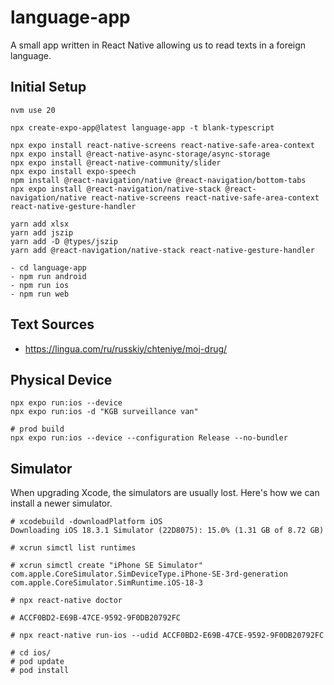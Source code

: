 # language-app

A small app written in React Native allowing us to read texts in a foreign language.

## Initial Setup

```
nvm use 20

npx create-expo-app@latest language-app -t blank-typescript

npx expo install react-native-screens react-native-safe-area-context
npx expo install @react-native-async-storage/async-storage
npx expo install @react-native-community/slider
npx expo install expo-speech
npm install @react-navigation/native @react-navigation/bottom-tabs
npx expo install @react-navigation/native-stack @react-navigation/native react-native-screens react-native-safe-area-context react-native-gesture-handler

yarn add xlsx
yarn add jszip
yarn add -D @types/jszip
yarn add @react-navigation/native-stack react-native-gesture-handler

- cd language-app
- npm run android
- npm run ios
- npm run web
```

## Text Sources

- <https://lingua.com/ru/russkiy/chteniye/moj-drug/>

## Physical Device

```
npx expo run:ios --device
npx expo run:ios -d "KGB surveillance van"

# prod build
npx expo run:ios --device --configuration Release --no-bundler
```

## Simulator

When upgrading Xcode, the simulators are usually lost. Here's how we can install a newer simulator.

```
# xcodebuild -downloadPlatform iOS
Downloading iOS 18.3.1 Simulator (22D8075): 15.0% (1.31 GB of 8.72 GB) 

# xcrun simctl list runtimes

# xcrun simctl create "iPhone SE Simulator" com.apple.CoreSimulator.SimDeviceType.iPhone-SE-3rd-generation com.apple.CoreSimulator.SimRuntime.iOS-18-3

# npx react-native doctor

# ACCF0BD2-E69B-47CE-9592-9F0DB20792FC

# npx react-native run-ios --udid ACCF0BD2-E69B-47CE-9592-9F0DB20792FC

# cd ios/
# pod update
# pod install
```
